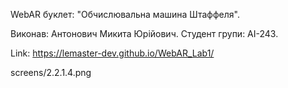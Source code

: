 WebAR буклет: "Обчислювальна машина Штаффеля". 

Виконав: Антонович Микита Юрійович. 
Студент групи: АІ-243. 

Link: https://lemaster-dev.github.io/WebAR_Lab1/ 

screens/2.2.1.4.png
